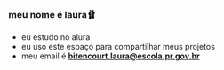 ### meu nome é laura🩰
- eu estudo no alura
- eu uso este espaço para compartilhar meus projetos
- meu email é **bitencourt.laura@escola.pr.gov.br** 
